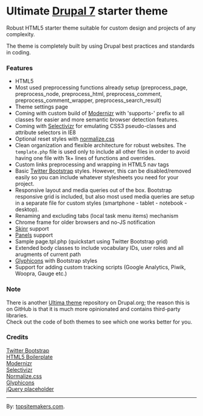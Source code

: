 # Ultimate [Drupal 7](http://drupal.org) starter theme

Robust HTML5 starter theme suitable for custom design and projects of any complexity.

The theme is completely built by using Drupal best practices and standards in coding.

### Features

- HTML5
- Most used preprocessing functions already setup (preprocess_page, preprocess_node, preprocess_html, preprocess_comment, preprocess_comment_wrapper, preprocess_search_result)
- Theme settings page
- Coming with custom build of [Modernizr](http://modernizr.com) with 'supports-' prefix to all classes for easier and more semantic browser detection features.
- Coming with [Selectivizr](http://selectivizr.com) for emulating CSS3 pseudo-classes and attribute selectors in IE8
- Optional reset styles with [normalize.css](http://necolas.github.com/normalize.css/)
- Clean organization and flexible architecture for robust websites. The <code>template.php</code> file is used only to include all other files in order to avoid having one file with 1k+ lines of functions and overrides.
- Custom links preprocessing and wrapping in HTML5 nav tags
- Basic [Twitter Bootstrap](http://twitter.github.com/bootstrap) styles. However, this can be disabled/removed easily so you can include whatever stylesheets you need for your project.
- Responsive layout and media queries out of the box. Bootstrap responsive grid is included, but also most used media queries are setup in a separate file for custom styles (smartphone - tablet - notebook - desktop). 
- Renaming and excluding tabs (local task menu items) mechanism
- Chrome frame for older browsers and no-JS notification
- [Skinr](http://drupal.org/project/skinr) support
- [Panels](http://drupal.org/project/panels) support
- Sample page.tpl.php (quickstart using Twitter Bootstrap grid)
- Extended body classes to include vocabulary IDs, user roles and all arugments of current path
- [Glyphicons](http://glyphicons.com) with Bootstrap styles
- Support for adding custom tracking scripts (Google Analytics, Piwik, Woopra, Gauge etc.)

### Note

There is another [Ultima theme](https://drupal.org/sandbox/topsitemakers/1825322) repository on Drupal.org; the reason this is on GitHub is that it is much more opinionated and contains third-party libraries.  
Check out the code of both themes to see which one works better for you.

### Credits

[Twitter Bootstrap](http://twitter.github.com/bootstrap)  
[HTML5 Boilerplate](http://html5boilerplate.com)  
[Modernizr](http://modernizr.com)  
[Selectivizr](http://selectivizr.com/)  
[Normalize.css](http://necolas.github.com/normalize.css/)  
[Glyphicons](http://glyphicons.com)  
[jQuery placeholder](https://github.com/mathiasbynens/jquery-placeholder/tree/1.8.7)

<hr>

By: [topsitemakers.com](http://www.topsitemakers.com).
